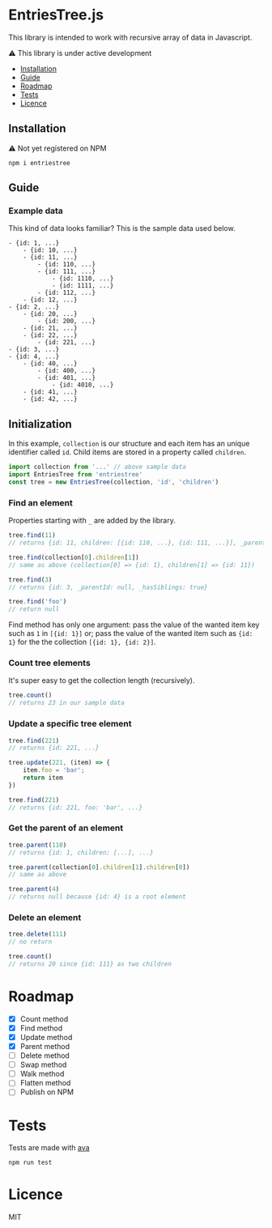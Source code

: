 # EntriesTree.js

This library is intended to work with recursive array of data in Javascript.

⚠️ This library is under active development

- [Installation](#installation)
- [Guide](#guide)
- [Roadmap](#roadmap)
- [Tests](#tests)
- [Licence](#licence)

## Installation

⚠️ Not yet registered on NPM

`npm i entriestree`

## Guide

### Example data

This kind of data looks familiar? This is the sample data used below.

```
- {id: 1, ...}
	- {id: 10, ...}
	- {id: 11, ...}
		- {id: 110, ...}
		- {id: 111, ...}
			- {id: 1110, ...}
			- {id: 1111, ...}
		- {id: 112, ...}
	- {id: 12, ...}
- {id: 2, ...}
	- {id: 20, ...}
		- {id: 200, ...}
	- {id: 21, ...}
	- {id: 22, ...}
		- {id: 221, ...}
- {id: 3, ...}
- {id: 4, ...}
	- {id: 40, ...}
		- {id: 400, ...}
		- {id: 401, ...}
			- {id: 4010, ...}
	- {id: 41, ...}
	- {id: 42, ...}
```

## Initialization

In this example, `collection` is our structure and each item has an unique identifier called `id`. Child items are stored in a property called `children`.

```js
import collection from '...' // above sample data
import EntriesTree from 'entriestree'
const tree = new EntriesTree(collection, 'id', 'children')
```

### Find an element

Properties starting with `_` are added by the library.

```js
tree.find(11)
// returns {id: 11, children: [{id: 110, ...}, {id: 111, ...}], _parentId: 1, _hasSiblings: true}

tree.find(collection[0].children[1])
// same as above (collection[0] => {id: 1}, children[1] => {id: 11})

tree.find(3)
// returns {id: 3, _parentId: null, _hasSiblings: true}

tree.find('foo')
// return null
```

Find method has only one argument: pass the value of the wanted item key such as `1` in `[{id: 1}]` or; pass the value of the wanted item such as `{id: 1}` for the the collection `[{id: 1}, {id: 2}]`.

### Count tree elements

It's super easy to get the collection length (recursively).

```js
tree.count()
// returns 23 in our sample data
````

### Update a specific tree element

```js
tree.find(221)
// returns {id: 221, ...}

tree.update(221, (item) => {
	item.foo = 'bar';
	return item
})

tree.find(221)
// returns {id: 221, foo: 'bar', ...}
```

### Get the parent of an element

```js
tree.parent(110)
// returns {id: 1, children: [...], ...}

tree.parent(collection[0].children[1].children[0])
// same as above

tree.parent(4)
// returns null because {id: 4} is a root element
```

### Delete an element

```js
tree.delete(111)
// no return

tree.count()
// returns 20 since {id: 111} as two children
```

# Roadmap

- [x] Count method
- [x] Find method
- [x] Update method
- [x] Parent method
- [ ] Delete method
- [ ] Swap method
- [ ] Walk method
- [ ] Flatten method
- [ ] Publish on NPM

# Tests

Tests are made with [ava](https://github.com/avajs/ava)

`npm run test`

# Licence

MIT
